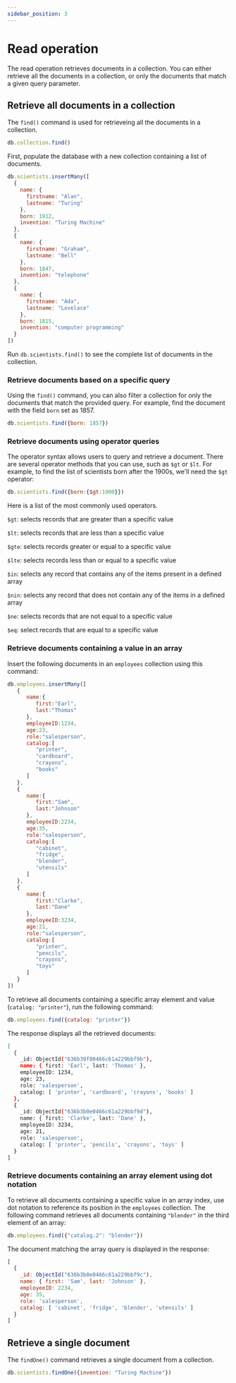 ```yaml
---
sidebar_position: 3
---
```


# Read operation

The read operation retrieves documents in a collection.
You can either retrieve all the documents in a collection, or only the documents that match a given query parameter.

## Retrieve all documents in a collection

The `find()` command is used for retrieveing all the documents in a collection.

```js
db.collection.find()
```

First, populate the database with a new collection containing a list of documents.

```js
db.scientists.insertMany([
  {
    name: {
      firstname: "Alan",
      lastname: "Turing"
    },
    born: 1912,
    invention: "Turing Machine"
  },
  {
    name: {
      firstname: "Graham",
      lastname: "Bell"
    },
    born: 1847,
    invention: "telephone"
  },
  {
    name: {
      firstname: "Ada",
      lastname: "Lovelace"
    },
    born: 1815,
    invention: "computer programming"
  }
])
```

Run `db.scientists.find()` to see the complete list of documents in the collection.

### Retrieve documents based on a specific query

Using the `find()` command, you can also filter a collection for only the documents that match the provided query.
For example, find the document with the field `born` set as 1857.

```js
db.scientists.find({born: 1857})
```

### Retrieve documents using operator queries

The operator syntax allows users to query and retrieve a document.
There are several operator methods that you can use, such as `$gt` or `$lt`.
For example, to find the list of scientists born after the 1900s, we'll need the `$gt` operator:

```js
db.scientists.find({born:{$gt:1900}})
```

Here is a list of the most commonly used operators.

`$gt`: selects records that are greater than a specific value

`$lt`:  selects records that are less than a specific value

`$gte`: selects records greater or equal to a specific value

`$lte`: selects records less than or equal to a specific value

`$in`: selects any record that contains any of the items present in a defined array

`$nin`: selects any record that does not contain any of the items in a defined array

`$ne`: selects records that are not equal to a specific value

`$eq`: select records that are equal to a specific value

### Retrieve documents containing a value in an array

Insert the following documents in an `employees` collection using this command:

```js
db.employees.insertMany([
   {
      name:{
         first:"Earl",
         last:"Thomas"
      },
      employeeID:1234,
      age:23,
      role:"salesperson",
      catalog:[
         "printer",
         "cardboard",
         "crayons",
         "books"
      ]
   },
   {
      name:{
         first:"Sam",
         last:"Johnson"
      },
      employeeID:2234,
      age:35,
      role:"salesperson",
      catalog:[
         "cabinet",
         "fridge",
         "blender",
         "utensils"
      ]
   },
   {
      name:{
         first:"Clarke",
         last:"Dane"
      },
      employeeID:3234,
      age:21,
      role:"salesperson",
      catalog:[
         "printer",
         "pencils",
         "crayons",
         "toys"
      ]
   }
])
```

To retrieve all documents containing a specific array element and value (`catalog: "printer"`), run the following command:

```js
db.employees.find({catalog: "printer"})
```

The response displays all the retrieved documents:

```sh
[
  {
    _id: ObjectId("636b39f80466c61a229bbf9b"),
    name: { first: 'Earl', last: 'Thomas' },
    employeeID: 1234,
    age: 23,
    role: 'salesperson',
    catalog: [ 'printer', 'cardboard', 'crayons', 'books' ]
  },
  {
    _id: ObjectId("636b3b0e0466c61a229bbf9d"),
    name: { first: 'Clarke', last: 'Dane' },
    employeeID: 3234,
    age: 21,
    role: 'salesperson',
    catalog: [ 'printer', 'pencils', 'crayons', 'toys' ]
  }
]
```

### Retrieve documents containing an array element using dot notation

To retrieve all documents containing a specific value in an array index, use dot notation to reference its position in the `employees` collection.
The following command retrieves all documents containing `"blender"` in the third element of an array:

```js
db.employees.find({"catalog.2": "blender"})
```

The document matching the array query is displayed in the response:

```js
[
  {
    _id: ObjectId("636b3b0e0466c61a229bbf9c"),
    name: { first: 'Sam', last: 'Johnson' },
    employeeID: 2234,
    age: 35,
    role: 'salesperson',
    catalog: [ 'cabinet', 'fridge', 'blender', 'utensils' ]
  }
]
```

## Retrieve a single document

The `findOne()` command retrieves a single document from a collection.

```js
db.scientists.findOne({invention: "Turing Machine"})
```
